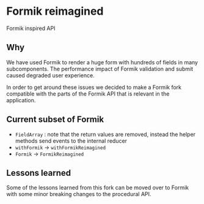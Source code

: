 # Formik reimagined

Formik inspired API

## Why

We have used Formik to render a huge form with hundreds of fields in many subcomponents. The performance impact of Formik validation and submit caused degraded user experience.

In order to get around these issues we decided to make a Formik fork compatible with the parts of the Formik API that is relevant in the application.

## Current subset of Formik

- `FieldArray` : note that the return values are removed, instead the helper methods send events to the internal reducer
- `withFormik` -> `withFormikReimagined`
- `Formik` -> `FormikReimagined`

## Lessons learned

Some of the lessons learned from this fork can be moved over to Formik with some minor breaking changes to the procedural API.
